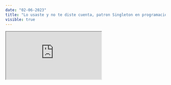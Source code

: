 ```yaml
---
date: "02-06-2023"
title: "Lo usaste y no te diste cuenta, patron Singleton en programación y desarrollo"
visible: true
---
```

<iframe src="https://www.youtube.com/embed/lj6NK3OsfT4" allowfullscreen></iframe>
